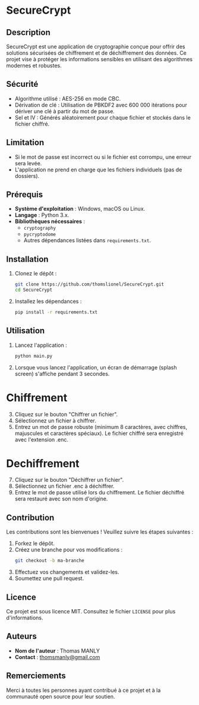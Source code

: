 # SecureCrypt

## Description

SecureCrypt est une application de cryptographie conçue pour offrir des solutions sécurisées de chiffrement et de déchiffrement des données. Ce projet vise à protéger les informations sensibles en utilisant des algorithmes modernes et robustes.

## Sécurité

* Algorithme utilisé : AES-256 en mode CBC.
* Dérivation de clé : Utilisation de PBKDF2 avec 600 000 itérations pour dériver une clé à partir du mot de passe.
* Sel et IV : Générés aléatoirement pour chaque fichier et stockés dans le fichier chiffré.


## Limitation

* Si le mot de passe est incorrect ou si le fichier est corrompu, une erreur sera levée.
* L'application ne prend en charge que les fichiers individuels (pas de dossiers).

## Prérequis

- **Système d'exploitation** : Windows, macOS ou Linux.
- **Langage** : Python 3.x.
- **Bibliothèques nécessaires** :
    - `cryptography`
    - `pycryptodome`
    - Autres dépendances listées dans `requirements.txt`.

## Installation

1. Clonez le dépôt :
     ```bash
     git clone https://github.com/thomslionel/SecureCrypt.git
     cd SecureCrypt
     ```

2. Installez les dépendances :
     ```bash
     pip install -r requirements.txt
     ```

## Utilisation

1. Lancez l'application :
     ```bash
     python main.py
     ```

2. Lorsque vous lancez l'application, un écran de démarrage (splash screen) s'affiche pendant 3 secondes.

# Chiffrement
3. Cliquez sur le bouton "Chiffrer un fichier".
4. Sélectionnez un fichier à chiffrer.
5. Entrez un mot de passe robuste (minimum 8 caractères, avec chiffres, majuscules et caractères spéciaux).
Le fichier chiffré sera enregistré avec l'extension .enc.

# Dechiffrement
7. Cliquez sur le bouton "Déchiffrer un fichier".
8. Sélectionnez un fichier .enc à déchiffrer.
9. Entrez le mot de passe utilisé lors du chiffrement.
Le fichier déchiffré sera restauré avec son nom d'origine.

## Contribution

Les contributions sont les bienvenues ! Veuillez suivre les étapes suivantes :

1. Forkez le dépôt.
2. Créez une branche pour vos modifications :
     ```bash
     git checkout -b ma-branche
     ```
3. Effectuez vos changements et validez-les.
4. Soumettez une pull request.

## Licence

Ce projet est sous licence MIT. Consultez le fichier `LICENSE` pour plus d'informations.

## Auteurs

- **Nom de l'auteur** : Thomas MANLY
- **Contact** : thomsmanly@gmail.com

## Remerciements

Merci à toutes les personnes ayant contribué à ce projet et à la communauté open source pour leur soutien.
